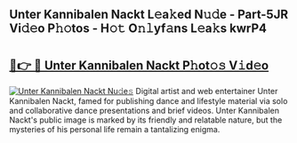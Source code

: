 ## Unter Kannibalen Nackt L𝚎a𝚔ed N𝚞𝚍e - Part-5JR Vi𝚍𝚎o P𝚑𝚘tos - H𝚘𝚝 O𝚗𝚕yf𝚊ns L𝚎a𝚔s kwrP4

# <h2><a href="http://kf0kz9r.oniu.top/?m=Unter+Kannibalen+Nackt">🔗👉 🔴 Unter Kannibalen Nackt P𝚑ot𝚘𝚜 V𝚒d𝚎o</a></h2>

[![Unter Kannibalen Nackt Nu𝚍e𝚜](https://i.imgur.com/0qMVB7G.gif)](http://kf0kz9r.oniu.top/?m=Unter+Kannibalen+Nackt)
Digital artist and web entertainer Unter Kannibalen Nackt, famed for publishing dance and lifestyle material via solo and collaborative dance presentations and brief videos. Unter Kannibalen Nackt's public image is marked by its friendly and relatable nature, but the mysteries of his personal life remain a tantalizing enigma.  
